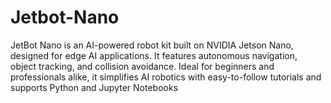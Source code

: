 # Jetbot-Nano
JetBot Nano is an AI-powered robot kit built on NVIDIA Jetson Nano, designed for edge AI applications. It features autonomous navigation, object tracking, and collision avoidance. Ideal for beginners and professionals alike, it simplifies AI robotics with easy-to-follow tutorials and supports Python and Jupyter Notebooks
